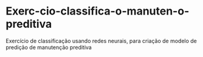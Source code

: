 # Exerc-cio-classifica-o-manuten-o-preditiva
Exercício de classificação usando redes neurais, para criação de modelo de predição de manutenção preditiva
